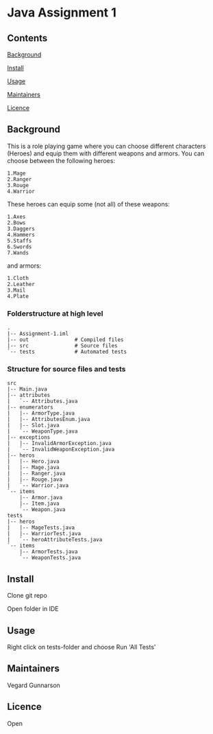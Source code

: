 # Java Assignment 1

## Contents

[Background](#Background)

[Install](#Install)

[Usage](#Usage)

[Maintainers](#Maintainers)

[Licence](#Licence)


## Background 

This is a role playing game where you can choose different characters (Heroes) and equip them with different weapons and armors.
You can choose between the following heroes:
```
1.Mage 
2.Ranger
3.Rouge
4.Warrior
```
These heroes can equip some (not all) of these weapons:
```
1.Axes 
2.Bows
3.Daggers
4.Hammers
5.Staffs
6.Swords
7.Wands
```
and armors:
```
1.Cloth 
2.Leather
3.Mail
4.Plate
```

### Folderstructure at high level
```
.
|-- Assignment-1.iml
|-- out               # Compiled files
|-- src               # Source files
`-- tests             # Automated tests
```

### Structure for source files and tests <br />
```
src
|-- Main.java         			
|-- attributes
|   `-- Attributes.java
|-- enumerators
|   |-- ArmorType.java
|   |-- AttributesEnum.java
|   |-- Slot.java
|   `-- WeaponType.java
|-- exceptions
|   |-- InvalidArmorException.java
|   `-- InvalidWeaponException.java
|-- heros
|   |-- Hero.java
|   |-- Mage.java
|   |-- Ranger.java
|   |-- Rouge.java
|   `-- Warrior.java
`-- items
    |-- Armor.java
    |-- Item.java
    `-- Weapon.java
tests
|-- heros
|   |-- MageTests.java
|   |-- WarriorTest.java
|   `-- heroAttributeTests.java
`-- items
    |-- ArmorTests.java
    `-- WeaponTests.java

```

## Install
Clone git repo

Open folder in IDE
		
## Usage
Right click on tests-folder and choose Run 'All Tests'

## Maintainers
Vegard Gunnarson

## Licence
Open
		
